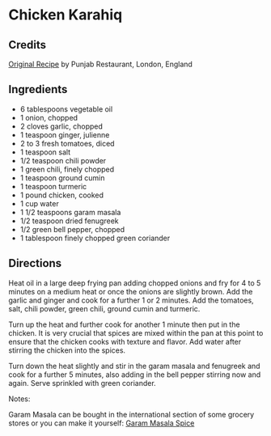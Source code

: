 # Chicken Karahiq 

<!-- BEGIN content -->

## Credits

[Original Recipe](http://www.foodtv.com/recipes/re-c1/0,1724,13920,00.html "http://www.foodtv.com/recipes/re-c1/0,1724,13920,00.html") by Punjab Restaurant, London, England

## Ingredients

- 6 tablespoons vegetable oil 
- 1 onion, chopped 
- 2 cloves garlic, chopped 
- 1 teaspoon ginger, julienne 
- 2 to 3 fresh tomatoes, diced 
- 1 teaspoon salt 
- 1/2 teaspoon chili powder 
- 1 green chili, finely chopped 
- 1 teaspoon ground cumin 
- 1 teaspoon turmeric 
- 1 pound chicken, cooked 
- 1 cup water 
- 1 1/2 teaspoons garam masala 
- 1/2 teaspoon dried fenugreek 
- 1/2 green bell pepper, chopped 
- 1 tablespoon finely chopped green coriander

## Directions

Heat oil in a large deep frying pan adding chopped onions and fry for 4 to 5 minutes on a medium heat or once the onions are slightly brown. Add the garlic and ginger and cook for a further 1 or 2 minutes. Add the tomatoes, salt, chili powder, green chili, ground cumin and turmeric.   
  
Turn up the heat and further cook for another 1 minute then put in the chicken. It is very crucial that spices are mixed within the pan at this point to ensure that the chicken cooks with texture and flavor. Add water after stirring the chicken into the spices.   
  
Turn down the heat slightly and stir in the garam masala and fenugreek and cook for a further 5 minutes, also adding in the bell pepper stirring now and again. Serve sprinkled with green coriander.

Notes:  
  
Garam Masala can be bought in the international section of some grocery stores or you can make it yourself: [Garam Masala Spice](/recipe/index.php?title=Garam_Masala_Spice "Garam Masala Spice")

<!-- END content -->

